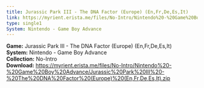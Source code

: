 ```yaml
---
title: Jurassic Park III - The DNA Factor (Europe) (En,Fr,De,Es,It)
link: https://myrient.erista.me/files/No-Intro/Nintendo%20-%20Game%20Boy%20Advance/Jurassic%20Park%20III%20-%20The%20DNA%20Factor%20(Europe)%20(En,Fr,De,Es,It).zip
type: single1
System: Nintendo - Game Boy Advance
---
```

<b>Game:</b> Jurassic Park III - The DNA Factor (Europe) (En,Fr,De,Es,It)<br>
<b>System:</b> Nintendo - Game Boy Advance<br>
<b>Collection:</b> No-Intro<br>
<b>Download:</b> https://myrient.erista.me/files/No-Intro/Nintendo%20-%20Game%20Boy%20Advance/Jurassic%20Park%20III%20-%20The%20DNA%20Factor%20(Europe)%20(En,Fr,De,Es,It).zip